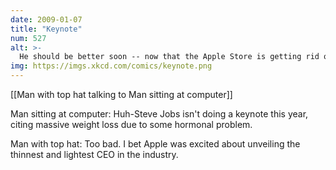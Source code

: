 ```yaml
---
date: 2009-01-07
title: "Keynote"
num: 527
alt: >-
  He should be better soon -- now that the Apple Store is getting rid of DRM, Cory Doctorow will get rid of his Steve Jobs voodoo doll.
img: https://imgs.xkcd.com/comics/keynote.png
---
```

[[Man with top hat talking to Man sitting at computer]]

Man sitting at computer: Huh-Steve Jobs isn't doing a keynote this year, citing massive weight loss due to some hormonal problem.

Man with top hat: Too bad. I bet Apple was excited about unveiling the thinnest and lightest CEO in the industry.   

